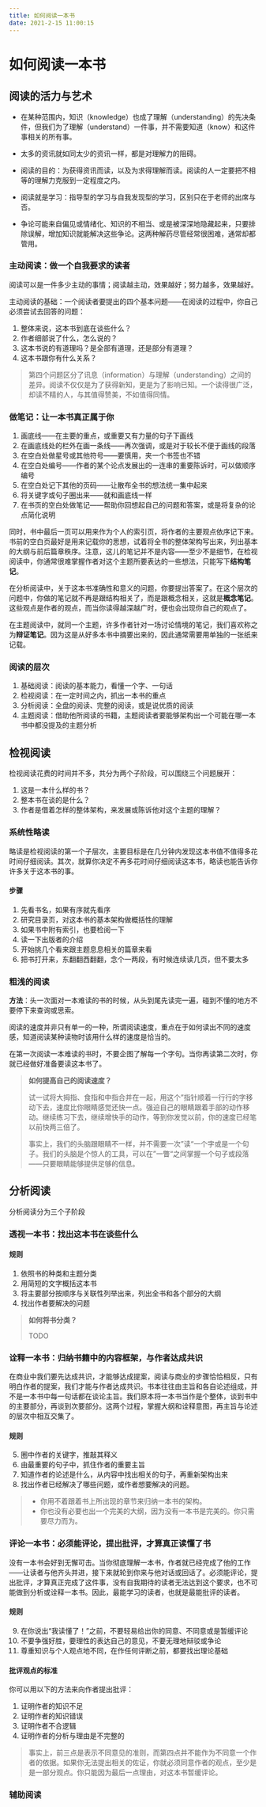```yaml
---
title: 如何阅读一本书
date: 2021-2-15 11:00:15
---
```


# 如何阅读一本书

## 阅读的活力与艺术

- 在某种范围内，知识（knowledge）也成了理解（understanding）的先决条件，但我们为了理解（understand）一件事，并不需要知道（know）和这件事相关的所有事。

- 太多的资讯就如同太少的资讯一样，都是对理解力的阻碍。

- 阅读的目的：为获得资讯而读，以及为求得理解而读。阅读的人一定要把不相等的理解力克服到一定程度之内。

- 阅读就是学习：指导型的学习与自我发现型的学习，区别只在于老师的出席与否。
- 争论可能来自偏见或情绪化、知识的不相当、或是被深深地隐藏起来，只要排除误解，增加知识就能解决这些争论。这两种解药尽管经常很困难，通常却都管用。

### 主动阅读：做一个自我要求的读者

阅读可以是一件多少主动的事情；阅读越主动，效果越好；努力越多，效果越好。

主动阅读的基础：一个阅读者要提出的四个基本问题——在阅读的过程中，你自己必须尝试去回答的问题：

1. 整体来说，这本书到底在谈些什么？
2. 作者细部说了什么，怎么说的？
3. 这本书说的有道理吗？是全部有道理，还是部分有道理？
4. 这本书跟你有什么关系？

> 第四个问题区分了讯息（information）与理解（understanding）之间的差异。阅读不仅仅是为了获得新知，更是为了影响已知。一个读得很广泛，却读不精的人，与其值得赞美，不如值得同情。

### 做笔记：让一本书真正属于你

1. 画底线——在主要的重点，或重要又有力量的句子下画线
2. 在画底线处的栏外在画一条线——再次强调，或是对于较长不便于画线的段落
3. 在空白处做星号或其他符号——要慎用，夹一个书签也不错
4. 在空白处编号——作者的某个论点发展出的一连串的重要陈诉时，可以做顺序编号
5. 在空白处记下其他的页码——让散布全书的想法统一集中起来
6. 将关键字或句子圈出来——就和画底线一样
7. 在书页的空白处做笔记——帮助你回想起自己的问题和答案，或是将复杂的论点简化说明

同时，书中最后一页可以用来作为个人的索引页，将作者的主要观点依序记下来。书前的空白页最好是用来记载你的思想，试着将全书的整体架构写出来，列出基本的大纲与前后篇章秩序。注意，这儿的笔记并不是内容——至少不是细节，在检视阅读中，你通常很难掌握作者对这个主题所要表达的一些想法，只能写下**结构笔记**。

在分析阅读中，关于这本书准确性和意义的问题，你要提出答案了。在这个层次的问题中，你做的笔记就不再是跟结构相关了，而是跟概念相关，这就是**概念笔记**。这些观点是作者的观点，而当你读得越深越广时，便也会出现你自己的观点了。

在主题阅读中，就同一个主题，许多作者针对一场讨论情境的笔记，我们喜欢称之为**辩证笔记**。因为这是从好多本书中摘要出来的，因此通常需要用单独的一张纸来记载。

### 阅读的层次

1. 基础阅读：阅读的基本能力，看懂一个字、一句话
2. 检视阅读：在一定时间之内，抓出一本书的重点
3. 分析阅读：全盘的阅读、完整的阅读，或是说优质的阅读
4. 主题阅读：借助他所阅读的书籍，主题阅读者要能够架构出一个可能在哪一本书中都没提及的主题分析

## 检视阅读

检视阅读花费的时间并不多，共分为两个子阶段，可以围绕三个问题展开：

1. 这是一本什么样的书？
2. 整本书在谈的是什么？
3. 作者是借着怎样的整体架构，来发展或陈诉他对这个主题的理解？

### 系统性略读

略读是检视阅读的第一个子层次，主要目标是在几分钟内发现这本书值不值得多花时间仔细阅读。其次，就算你决定不再多花时间仔细阅读这本书，略读也能告诉你许多关于这本书的事。

#### 步骤

1. 先看书名，如果有序就先看序
2. 研究目录页，对这本书的基本架构做概括性的理解
3. 如果书中附有索引，也要检阅一下
4. 读一下出版者的介绍
5. 开始挑几个看来跟主题息息相关的篇章来看
6. 把书打开来，东翻翻西翻翻，念个一两段，有时候连续读几页，但不要太多

### 粗浅的阅读

**方法**：头一次面对一本难读的书的时候，从头到尾先读完一遍，碰到不懂的地方不要停下来查询或思索。

阅读的速度并非只有单一的一种，所谓阅读速度，重点在于如何读出不同的速度感，知道阅读某种读物时该用什么样的速度是恰当的。

在第一次阅读一本难读的书时，不要企图了解每一个字句。当你再读第二次时，你就已经做好准备要读这本书了。

> **如何提高自己的阅读速度？**
>
> 试一试将大拇指、食指和中指合并在一起，用这个”指针顺着一行行的字移动下去，速度比你眼睛感觉还快一点。强迫自己的眼睛跟着手部的动作移动。继续练习下去，继续增快手的动作，等到你发觉以前，你的速度已经笔以前快两三倍了。
>
> 事实上，我们的头脑跟眼睛不一样，并不需要一次”读“一个字或是一个句子。我们的头脑是个惊人的工具，可以在”一瞥“之间掌握一个句子或段落——只要眼睛能够提供足够的信息。

## 分析阅读

分析阅读分为三个子阶段

### 透视一本书：找出这本书在谈些什么

#### 规则

1. 依照书的种类和主题分类
2. 用简短的文字概括这本书
3. 将主要部分按顺序与关联性列举出来，列出全书和各个部分的大纲
4. 找出作者要解决的问题

> **如何将书分类？**
>
> TODO

### 诠释一本书：归纳书籍中的内容框架，与作者达成共识

在商业中我们要先达成共识，才能够达成提案，阅读与商业的步骤恰恰相反，只有明白作者的提案，我们才能与作者达成共识。书本往往由主旨和各自论述组成，并不是一本书中每一句话都在谈论主旨。我们原本将一本书当作是个整体，谈到书中的主要部分，再谈到次要部分。这两个过程，掌握大纲和诠释意图，再主旨与论述的层次中相互交集了。

#### 规则

5. 圈中作者的关键字，推敲其释义
6. 由最重要的句子中，抓住作者的重要主旨
7. 知道作者的论述是什么，从内容中找出相关的句子，再重新架构出来
8. 找出作者已经解决了哪些问题，或作者想要解决的问题。

> - 你用不着跟着书上所出现的章节来归纳一本书的架构。
> - 你也没有必要也出一个完美的大纲，因为没有一本书是完美的。你只需要尽力而为。

### 评论一本书：必须能评论，提出批评，才算真正读懂了书

没有一本书会好到无懈可击。当你彻底理解一本书，作者就已经完成了他的工作——让读者与他齐头并进，接下来就轮到你来与他对话或回话了。必须能评论，提出批评，才算真正完成了这件事，没有自我期待的读者无法达到这个要求，也不可能做到分析或诠释一本书。因此，最能学习的读者，也就是最能批评的读者。

#### 规则

9. 在你说出“我读懂了！”之前，不要轻易给出你的同意、不同意或是暂缓评论
10. 不要争强好胜，要理性的表达自己的意见，不要无理地辩驳或争论
11. 尊重知识与个人观点地不同，在作任何评断之前，都要找出理论基础

#### 批评观点的标准

你可以用以下的方法来向作者提出批评：

1. 证明作者的知识不足
2. 证明作者的知识错误
3. 证明作者不合逻辑
4. 证明作者的分析与理由是不完整的

> 事实上，前三点是表示不同意见的准则，而第四点并不能作为不同意一个作者的依据。如果你无法提出相关的佐证，你就必须同意作者的观点，至少是是一部分观点。你只能因为最后一点理由，对这本书暂缓评论。

### 辅助阅读

